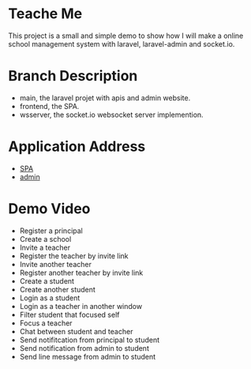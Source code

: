 # Teache Me
This project is a small and simple demo to show how I will make a online school management system with laravel, laravel-admin and socket.io.
# Branch Description
* main, the laravel projet with apis and admin website.
* frontend, the SPA.
* wsserver, the socket.io websocket server implemention.
# Application Address
* [SPA](https://teachmespa.herokuapp.com/)
* [admin](https://teachmenow.herokuapp.com/admin)
# Demo Video
* Register a principal
* Create a school
* Invite a teacher
* Register the teacher by invite link
* Invite another teacher
* Register another teacher by invite link
* Create a student
* Create another student
* Login as a student
* Login as a teacher in another window
* Filter student that focused self
* Focus a teacher
* Chat between student and teacher
* Send notifitcation from principal to student
* Send notification from admin to student
* Send line message from admin to student